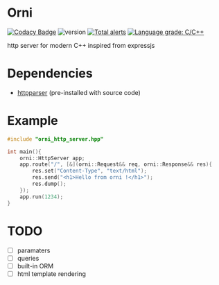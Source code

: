 # Orni

[![Codacy Badge](https://api.codacy.com/project/badge/Grade/2a7358ca0dcc4022a085bc5037cfcea7)](https://app.codacy.com/gh/Dammibruh/orni?utm_source=github.com&utm_medium=referral&utm_content=Dammibruh/orni&utm_campaign=Badge_Grade)
![version](https://img.shields.io/badge/version-v0.1--alpha-red) [![Total alerts](https://img.shields.io/lgtm/alerts/g/Dammibruh/orni.svg?logo=lgtm&logoWidth=18)](https://lgtm.com/projects/g/Dammibruh/orni/alerts/) 
[![Language grade: C/C++](https://img.shields.io/lgtm/grade/cpp/g/Dammibruh/orni.svg?logo=lgtm&logoWidth=18)](https://lgtm.com/projects/g/Dammibruh/orni/context:cpp)

http server for modern C++ inspired from expressjs
# Dependencies
-  [httpparser](https://github.com/nekipelov/httpparser) (pre-installed with source code)

# Example


```cpp
#include "orni_http_server.hpp"

int main(){
    orni::HttpServer app;
    app.route("/", [&](orni::Request&& req, orni::Response&& res){
        res.set("Content-Type", "text/html");
        res.send("<h1>Hello from orni !</h1>");
        res.dump();
    });
    app.run(1234);
}
```

#  TODO
-  [ ] paramaters
-  [ ] queries
-  [ ] built-in ORM
-  [ ] html template rendering
